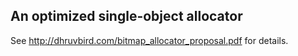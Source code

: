 ## An optimized single-object allocator

See http://dhruvbird.com/bitmap_allocator_proposal.pdf for details.
